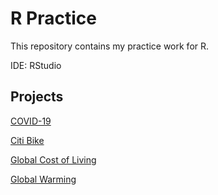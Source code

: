 # R Practice
This repository contains my practice work for R.

IDE: RStudio

## Projects

[COVID-19](https://github.com/AK-Vitae/R-Practice/tree/master/Simple%20Analysis/COVID-19)

[Citi Bike](https://github.com/AK-Vitae/R-Practice/tree/master/Simple%20Analysis/Citi%20Bike)

[Global Cost of Living](https://github.com/AK-Vitae/R-Practice/tree/master/Simple%20Analysis/Global%20Cost%20of%20Living)

[Global Warming](https://github.com/AK-Vitae/R-Practice/tree/master/Simple%20Analysis/Global%20Warming)